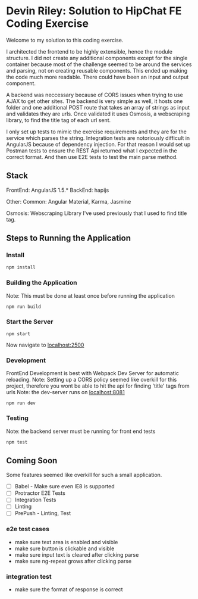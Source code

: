 
# Devin Riley: Solution to HipChat FE Coding Exercise

Welcome to my solution to this coding exercise.

I architected the frontend to be highly extensible, hence the module structure. I did not create any additional components except for the single container because most of the challenge seemed to be around the services and parsing, not on creating reusable components. This ended up making the code much more readable. There could have been an input and output component.

A backend was neccessary because of CORS issues when trying to use AJAX to get other sites. The backend is very simple as well, it hosts one folder and one additional POST route that takes an array of strings as input and validates they are urls. Once validated it uses Osmosis, a webscraping library, to find the title tag of each url sent.

I only set up tests to mimic the exercise requirements and they are for the service which parses the string. Integration tests are notoriously difficult in AngularJS because of dependency injection. For that reason I would set up Postman tests to ensure the REST Api returned what I expected in the correct format. And then use E2E tests to test the main parse method.

## Stack
FrontEnd: AngularJS 1.5.*
BackEnd: hapijs

Other:
Common: Angular Material, Karma, Jasmine

Osmosis: Webscraping Library I've used previously that I used to find title tag.

## Steps to Running the Application

### Install

```sh
npm install
```

### Building the Application
Note: This must be done at least once before running the application
```
npm run build
```

### Start the Server
```
npm start
```

Now navigate to [localhost:2500](http://localhost:2500)

### Development
FrontEnd Development is best with Webpack Dev Server for automatic reloading.
Note: Setting up a CORS policy seemed like overkill for this project, therefore you wont be able to hit the api for finding 'title' tags from urls
Note: the dev-server runs on [localhost:8081](http://localhost:8081)
```
npm run dev
```

### Testing
Note: the backend server must be running for front end tests
```sh
npm test
```

## Coming Soon

Some features seemed like overkill for such a small application.

- [ ] Babel - Make sure even IE8 is supported
- [ ] Protractor E2E Tests
- [ ] Integration Tests
- [ ] Linting
- [ ] PrePush - Linting, Test

### e2e test cases
- make sure text area is enabled and visible
- make sure button is clickable and visible
- make sure input text is cleared after clicking parse
- make sure ng-repeat grows after clicking parse

### integration test
- make sure the format of response is correct
